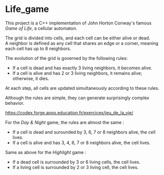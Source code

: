 # Life_game

This project is a C++ implementation of John Horton Conway's famous *Game of Life*, a cellular automaton.

The grid is divided into cells, and each cell can be either alive or dead.  
A neighbor is defined as any cell that shares an edge or a corner, meaning each cell has up to 8 neighbors.

The evolution of the grid is governed by the following rules:

- If a cell is dead and has exactly 3 living neighbors, it becomes alive.  
- If a cell is alive and has 2 or 3 living neighbors, it remains alive; otherwise, it dies.  

At each step, all cells are updated simultaneously according to these rules.

Although the rules are simple, they can generate surprisingly complex behavior.

https://codex.forge.apps.education.fr/exercices/jeu_de_la_vie/

For the *Day & Night* game, the rules are almost the same :

- If a cell is dead and surounded by 3, 6, 7 or 8 neighbors alive, the cell lives.
- If a cell is alive and has 3, 4, 6, 7 or 8 neighbors alive, the cell lives.

Same as above for the *Highlight* game :

- If a dead cell is surrounded by 3 or 6 living cells, the cell lives.
- If a living cell is surrounded by 2 or 3 living cell, the cell lives.


